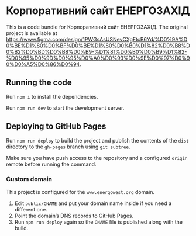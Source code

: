 # Корпоративний сайт ЕНЕРГОЗАХІД

This is a code bundle for Корпоративний сайт ЕНЕРГОЗАХІД. The original project is available at https://www.figma.com/design/1PWGsAsUSNevCXgFtcB6Yd/%D0%9A%D0%BE%D1%80%D0%BF%D0%BE%D1%80%D0%B0%D1%82%D0%B8%D0%B2%D0%BD%D0%B8%D0%B9-%D1%81%D0%B0%D0%B9%D1%82-%D0%95%D0%9D%D0%95%D0%A0%D0%93%D0%9E%D0%97%D0%90%D0%A5%D0%86%D0%94.

## Running the code

Run `npm i` to install the dependencies.

Run `npm run dev` to start the development server.

## Deploying to GitHub Pages

Run `npm run deploy` to build the project and publish the contents of the `dist` directory to the `gh-pages` branch using `git subtree`.

Make sure you have push access to the repository and a configured `origin` remote before running the command.

### Custom domain

This project is configured for the `www.energowest.org` domain.

1. Edit `public/CNAME` and put your domain name inside if you need a different one.
2. Point the domain’s DNS records to GitHub Pages.
3. Run `npm run deploy` again so the `CNAME` file is published along with the build.
